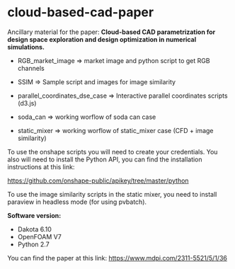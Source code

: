 # cloud-based-cad-paper
Ancillary material for the paper: **Cloud-based CAD parametrization for design space exploration and design optimization in numerical simulations.**


* RGB_market_image => market image and python script to get RGB channels

* SSIM => Sample script and images for image similarity

* parallel_coordinates_dse_case => Interactive parallel coordinates scripts (d3.js)

* soda_can => working worflow of soda can case

* static_mixer => working worflow of static_mixer case (CFD + image similarity)



To use the onshape scripts you will need to create your credentials. You also will need to install the Python API, you can find the installation instructions at this link:

https://github.com/onshape-public/apikey/tree/master/python

To use the image similarity scripts in the static mixer, you need to install paraview in headless mode (for using pvbatch).


**Software version:**
* Dakota 6.10
* OpenFOAM V7
* Python 2.7


You can find the paper at this link:
https://www.mdpi.com/2311-5521/5/1/36
